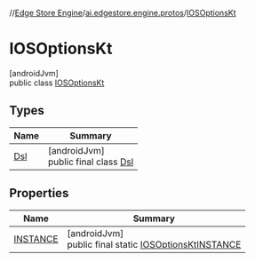 //[Edge Store Engine](../../../index.md)/[ai.edgestore.engine.protos](../index.md)/[IOSOptionsKt](index.md)

# IOSOptionsKt

[androidJvm]\
public class [IOSOptionsKt](index.md)

## Types

| Name | Summary |
|---|---|
| [Dsl](-dsl/index.md) | [androidJvm]<br>public final class [Dsl](-dsl/index.md) |

## Properties

| Name | Summary |
|---|---|
| [INSTANCE](index.md#-1055985541%2FProperties%2F-89531115) | [androidJvm]<br>public final static [IOSOptionsKt](index.md)[INSTANCE](index.md#-1055985541%2FProperties%2F-89531115) |
